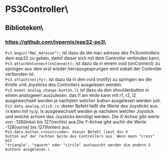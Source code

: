 # PS3Controller\
## Biblioteken\
### https://github.com/jvpernis/esp32-ps3\
<code>Ps3.begin("MAC_Adresse");</code> ist dazu da die mac adresse des Ps3controllers dem esp32 zu geben, damit dieser sich mit dem Controller verbinden kann.\
<code>Ps3.attachOnConnect(onConnect);</code> ist dazu da in einem void (onConnect) zu springen aus dem erst wieder herrausgesprungen wird sobalt der Controller verbunden ist.\
<code>Ps3.attach(notify);</code> ist dazu da in den void (notify) zu springen wo die Knöfe und Joysticks des Controllers ausgelesen werden.\
<code>Ps3.event.analog_change.button.l1</code> ist dazu da den shoulderbutton in einem analogwert auszulesen. das l1 am ende kann mit r1, r2, l2 ausgewechselt werden je nachdem welcher button ausgelesen werden soll.\
<code>Ps3.data.analog.stick.rx</code>: dieser Befehl ließt die Werte des Joysticks aus. rx kann mit ry,ly, lx ausgewechselt werden je nachdem welcher Joystick und welche achsen des Joysticks benötigt werden. Die X-Achse gibt werte von -128(links) bis 127(rechts) aus.Die Y-Achse gibt auchh die Werte -128(vorne) bis 127(hinten) aus.\
<code>Ps3.data.button.cross>/code>: dieser Befehl liest din X button auf der rechten Seite des Controllers aus. Wenn mann "cross" mit "triangle", "square" oder "circle" austauscht werden die andern 3 buttons ausgelesen.\
